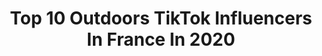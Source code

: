 ---
title: Top 10 Outdoors TikTok Influencers In France In 2020
description: >-
  Find top outdoors TikTok influencers in France in 2020. Most popular hashtags: #pourtoi #foryou #nature #montagne.
platform: TikTok
hits: 10
text_top: Identify the top-rated TikTok profiles on inBeat.
text_bottom: Our database holds 10 TikTok influencers like this in France for you to work with.
profiles:
  - username: "jeremystella"
    fullname: >-
      Wolf Instinct
    bio: >-
      Insta: ↗️ Outdoors Man | Wolfdog Owner 👇RevolutionRace -15% code: WOLF15👇
    location: "France"
    followers: 433600
    engagement: 1052
    commentsToLikes: 0.008651
    id: ck94erki391mx0j78tyuv7nf4
    verified: false
    hashtags: "#animals, #tiktok, #beardman, #landscape"
  - username: "sundayummy"
    fullname: >-
      Sunday
    bio: >-
      🔥 C’EST LE FEU 🔥 Des experiences culinaires en pleine nature ! 🪓 🏕🪓
    location: "France"
    followers: 348300
    engagement: 1073
    commentsToLikes: 0.008860
    id: ckdn8dwzkfcos0j23h5bbdhh6
    verified: true
    hashtags: "#chocolate, #food, #atasauce, #petitchef"
  - username: "artbor34"
    fullname: >-
      ArtBor
    bio: >-
      French boy 🇫🇷
    location: "France"
    followers: 45300
    engagement: 1708
    commentsToLikes: 0.019863
    id: ck9sigiz0ypd10j787ohqqnr0
    verified: false
    hashtags: "#france, #animals, #like, #tiktok"
  - username: "my_treep"
    fullname: >-
      My_treep
    bio: >-
      🏔🌲🌊 Montagne, sport outdoor, délires 100% @my_treep 📌Abonne-toi à Insta
    location: "France"
    followers: 2642
    engagement: 1238
    commentsToLikes: 0.030773
    id: ck9fmso4juygx0j78t68zcbh6
    verified: false
    hashtags: "#ski, #montagne, #vtt, #mountain"
  - username: "timalongi"
    fullname: >-
      Tim Alongi
    bio: >-
      Freestyle paragliding pilot • Vice World champion • 4x French Champion
    location: "France"
    followers: 254100
    engagement: 855
    commentsToLikes: 0.006079
    id: ck978hanq81zp0j78nlopf1pc
    verified: false
    hashtags: "#paragliding, #pourtoi, #speedriding, #mode"
  - username: "pierrickexplore"
    fullname: >-
      Pierrick Aubert
    bio: >-
      Outdoor geek, drone pilot, mountain addict 🏔 France - Haute-Savoie 📍
    location: "France"
    followers: 18500
    engagement: 1107
    commentsToLikes: 0.032092
    id: ck83z3hhgxdgp0j78etu2j9jz
    verified: false
    hashtags: "#annecy, #outdoor, #drone, #neige"
  - username: "globeusestrotteuses"
    fullname: >-
      Globeuses Trotteuses
    bio: >-
      Juliette | Pauline | Mowgli 🐕 TRAVEL | ADVENTURE | OUTDOOR 🌍
    location: "France"
    followers: 9534
    engagement: 1143
    commentsToLikes: 0.009788
    id: cka0kv1maob190i78e92dkwlk
    verified: false
    hashtags: "#visit, #tiktokspain, #tiktokfrance, #rockies"
  - username: "imsolal"
    fullname: >-
      ImSolal
    bio: >-
      Quelques vidéos de mon temps passé ici sur terre 🌎 🌍 🌏
    location: "France"
    followers: 23800
    engagement: 1470
    commentsToLikes: 0.021215
    id: ckdsvrq57q7x10j23y7tyygtr
    verified: false
    hashtags: "#jungle, #pourtoii, #wild, #love"
  - username: "evaloha"
    fullname: >-
      Emma Miralles
    bio: >-
      Insta : _evaloha 5.8K Conscious & Happy Lifestyle EVALOHA. COM
    location: "France"
    followers: 2480
    engagement: 633
    commentsToLikes: 0.059790
    id: ckacajja1h0dz0i78wtdntggx
    verified: false
    hashtags: "#lake, #maroc, #essaouira, #voyage"
  - username: "itstinothepug"
    fullname: >-
      Tino Anselmi
    bio: >-
      Tino 🐶 Professional eater & troublemaker since 2016. Here to make you smile ❤️
    location: "France"
    followers: 127700
    engagement: 1787
    commentsToLikes: 0.011387
    id: ck8qexm34uhrk0j78qr6kkass
    verified: false
    hashtags: "#pets, #waitforit, #holidays, #dogs"
---